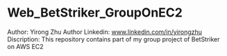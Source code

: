 Web_BetStriker_GroupOnEC2
=========================
Author: Yirong Zhu
Author Linkedin: www.linkedin.com/in/yirongzhu
Discription: This repository contains part of my group project of BetStriker on AWS EC2
